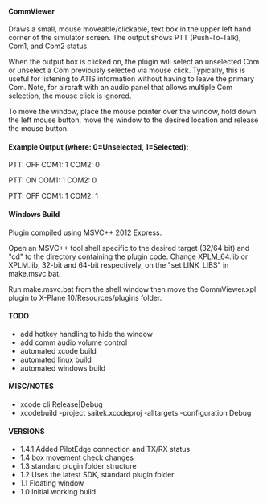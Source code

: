 #### CommViewer
Draws a small, mouse moveable/clickable, text box in the upper left hand corner
of the simulator screen. The output shows PTT (Push-To-Talk), Com1, and Com2 status.

When the output box is clicked on, the plugin will select an unselected Com
or unselect a Com previously selected via mouse click. Typically, this is useful
for listening to ATIS information without having to leave the primary Com. Note,
for aircraft with an audio panel that allows multiple Com selection, the mouse
click is ignored.

To move the window, place the mouse pointer over the window, hold down the
left mouse button, move the window to the desired location and release the
mouse button.


#### Example Output (where: 0=Unselected, 1=Selected):

PTT: OFF   COM1: 1   COM2: 0

PTT: ON   COM1: 1   COM2: 0

PTT: OFF   COM1: 1   COM2: 1


#### Windows Build
Plugin compiled using MSVC++ 2012 Express.

Open an MSVC++ tool shell specific to the desired target (32/64 bit) and "cd"
to the directory containing the plugin code. Change XPLM_64.lib or XPLM.lib,
32-bit and 64-bit respectively, on the "set LINK_LIBS" in make.msvc.bat.

Run make.msvc.bat from the shell window then move the CommViewer.xpl plugin to
X-Plane 10/Resources/plugins folder.


#### TODO
- add hotkey handling to hide the window
- add comm audio volume control
- automated xcode build
- automated linux build
- automated windows build


#### MISC/NOTES
- xcode cli  Release|Debug
- xcodebuild -project saitek.xcodeproj -alltargets -configuration Debug

#### VERSIONS
- 1.4.1 Added PilotEdge connection and TX/RX status
- 1.4 box movement check changes
- 1.3 standard plugin folder structure
- 1.2 Uses the latest SDK, standard plugin folder
- 1.1 Floating window
- 1.0 Initial working build
